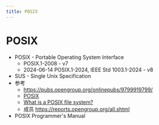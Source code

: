 ```yaml
---
title: POSIX
---
```


# POSIX

- POSIX - Portable Operating System Interface
  - POSIX.1-2008 - v7
  - 2024-06-14 POSIX.1-2024, IEEE Std 1003.1-2024 - v8
- SUS - Single Unix Specification
- 参考
  - https://pubs.opengroup.org/onlinepubs/9799919799/
  - [POSIX](https://en.wikipedia.org/wiki/POSIX)
  - [What is a POSIX file system?](https://www.quobyte.com/storage-explained/posix-filesystem)
  - 成员 https://reports.opengroup.org/all.shtml
- POSIX Programmer's Manual
